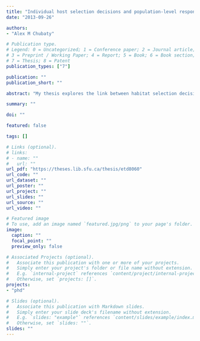 ```yaml
---
title: "Individual host selection decisions and population-level responses in a time- and energy-limited forager, Dendroctonus ponderosae Hopkins"
date: "2013-09-26"

authors:
- "Alex M Chubaty"

# Publication type.
# Legend: 0 = Uncategorized; 1 = Conference paper; 2 = Journal article;
# 3 = Preprint / Working Paper; 4 = Report; 5 = Book; 6 = Book section;
# 7 = Thesis; 8 = Patent
publication_types: ["7"]

publication: ""
publication_short: ""

abstract: "My thesis explores the link between habitat selection decisions made at the individual level and the resulting population-level distributions, using a combination of field, laboratory, and theoretical studies in mountain pine beetle (MPB), Dendroctonus ponderosae Hopkins (Coleoptera: Curculionidae: Scolytinae). Settlement decisions in MPB depend on complex interactions among the size and nutritional quality of the host tree, its defensive capabilities, beetle attack densities, and beetles' energy reserves. Limited somatic energy reserves and time available for dispersal and habitat search impose restrictions on individuals' settlement decisions, and can have substantial effects on the resulting population distributions. I characterized the variation in individual somatic condition and timing of emergence in a field population of beetles and tested the effect of somatic condition on beetles' habitat settlement decisions. I derived, from first principles, a dynamic state variable model of inter-stand dispersal and tree selection by individual beetles. The model and experimental results showed that considerable individual variation exists and that settlement decisions are modulated both by the beetle's lipid reserves and tree nutritional quality. This model provided the foundation for a spatial dynamic game model of beetle attack on multiple host tree species. I examined how the predicted evolutionarily stable strategies differ for beetles utilizing different pine species, and examined the resulting population distributions on these different tree species. Finally, using beetle dispersal estimates obtained from the dynamic game model, I explored the spread of an engineered genetic control element through MPB populations and describe how such control may be effective to suppress beetle outbreaks. I discuss the utility of considering individual variation together with state- and condition-dependent behaviours in assessing population-level phenomena."

summary: ""

doi: ""

featured: false

tags: []

# Links (optional).
# links:
# - name: ""
#   url: ""
url_pdf: "https://theses.lib.sfu.ca/thesis/etd8060"
url_code: ""
url_dataset: ""
url_poster: ""
url_project: ""
url_slides: ""
url_source: ""
url_video: ""

# Featured image
# To use, add an image named `featured.jpg/png` to your page's folder. 
image:
  caption: ""
  focal_point: ""
  preview_only: false

# Associated Projects (optional).
#   Associate this publication with one or more of your projects.
#   Simply enter your project's folder or file name without extension.
#   E.g. `internal-project` references `content/project/internal-project/index.md`.
#   Otherwise, set `projects: []`.
projects:
- "phd"

# Slides (optional).
#   Associate this publication with Markdown slides.
#   Simply enter your slide deck's filename without extension.
#   E.g. `slides: "example"` references `content/slides/example/index.md`.
#   Otherwise, set `slides: ""`.
slides: ""
---
```

